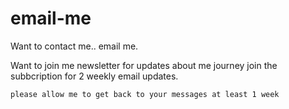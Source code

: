 # email-me

Want to contact me.. email me.

Want to join me newsletter for updates about me journey join the subbcription for 2 weekly email updates.
````````````````````````````````````````````````````````````
please allow me to get back to your messages at least 1 week